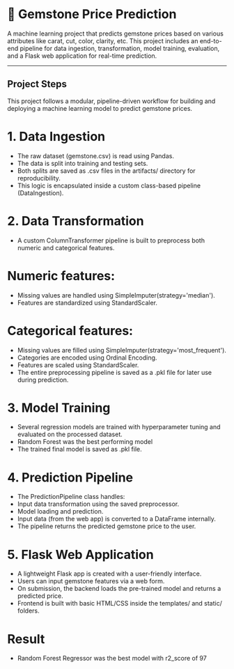 # 💎 Gemstone Price Prediction

A machine learning project that predicts gemstone prices based on various attributes like carat, cut, color, clarity, etc. This project includes an end-to-end pipeline for data ingestion, transformation, model training, evaluation, and a Flask web application for real-time prediction.

---
## Project Steps
This project follows a modular, pipeline-driven workflow for building and deploying a machine learning model to predict gemstone prices.

# 1. Data Ingestion
- The raw dataset (gemstone.csv) is read using Pandas.
- The data is split into training and testing sets.
- Both splits are saved as .csv files in the artifacts/ directory for reproducibility.
- This logic is encapsulated inside a custom class-based pipeline (DataIngestion).

# 2. Data Transformation
- A custom ColumnTransformer pipeline is built to preprocess both numeric and categorical features.
# Numeric features:
- Missing values are handled using SimpleImputer(strategy='median').
- Features are standardized using StandardScaler.
# Categorical features:
- Missing values are filled using SimpleImputer(strategy='most_frequent').
- Categories are encoded using Ordinal Encoding.
- Features are scaled using StandardScaler.
- The entire preprocessing pipeline is saved as a .pkl file for later use during prediction.

# 3. Model Training
- Several regression models are trained with hyperparameter tuning and evaluated on the processed dataset.
- Random Forest was the best performing model
- The trained final model is saved as .pkl file.

# 4. Prediction Pipeline
- The PredictionPipeline class handles:
- Input data transformation using the saved preprocessor.
- Model loading and prediction.
- Input data (from the web app) is converted to a DataFrame internally.
- The pipeline returns the predicted gemstone price to the user.

# 5. Flask Web Application
- A lightweight Flask app is created with a user-friendly interface.
- Users can input gemstone features via a web form.
- On submission, the backend loads the pre-trained model and returns a predicted price.
- Frontend is built with basic HTML/CSS inside the templates/ and static/ folders.

# Result
- Random Forest Regressor was the best model with r2_score of 97
